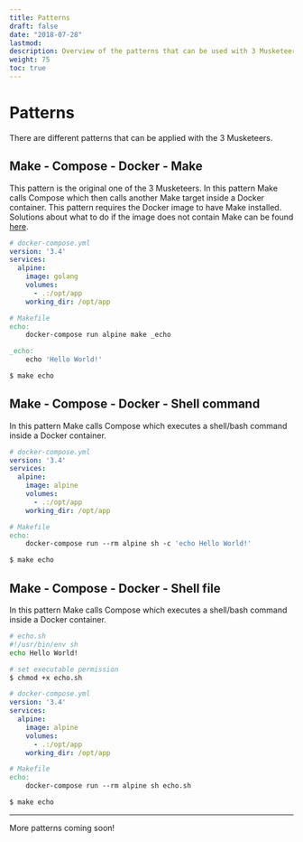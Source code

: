 ```yaml
---
title: Patterns
draft: false
date: "2018-07-28"
lastmod:
description: Overview of the patterns that can be used with 3 Musketeers
weight: 75
toc: true
---
```


# Patterns

There are different patterns that can be applied with the 3 Musketeers.

## Make - Compose - Docker - Make

This pattern is the original one of the 3 Musketeers. In this pattern Make calls Compose which then calls another Make target inside a Docker container. This pattern requires the Docker image to have Make installed. Solutions about what to do if the image does not contain Make can be found [here][docker].

```yml
# docker-compose.yml
version: '3.4'
services:
  alpine:
    image: golang
    volumes:
      - .:/opt/app
    working_dir: /opt/app
```

```Makefile
# Makefile
echo:
	docker-compose run alpine make _echo

_echo:
	echo 'Hello World!'
```

```bash
$ make echo
```

## Make - Compose - Docker - Shell command

In this pattern Make calls Compose which executes a shell/bash command inside a Docker container.

```yml
# docker-compose.yml
version: '3.4'
services:
  alpine:
    image: alpine
    volumes:
      - .:/opt/app
    working_dir: /opt/app
```

```Makefile
# Makefile
echo:
	docker-compose run --rm alpine sh -c 'echo Hello World!'
```

```bash
$ make echo
```

## Make - Compose - Docker - Shell file

In this pattern Make calls Compose which executes a shell/bash command inside a Docker container.

```bash
# echo.sh
#!/usr/bin/env sh
echo Hello World!
```

```bash
# set executable permission
$ chmod +x echo.sh
```

```yml
# docker-compose.yml
version: '3.4'
services:
  alpine:
    image: alpine
    volumes:
      - .:/opt/app
    working_dir: /opt/app
```

```Makefile
# Makefile
echo:
	docker-compose run --rm alpine sh echo.sh
```

```bash
$ make echo
```

---

More patterns coming soon!

[docker]: ../docker
